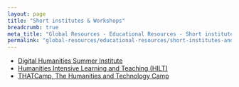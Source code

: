```yaml
---
layout: page
title: "Short institutes & Workshops"
breadcrumb: true
meta_title: "Global Resources - Educational Resources - Short institutes & Workshops"
permalink: "global-resources/educational-resources/short-institutes-and-workshops/"
---
```

 -  [Digital Humanities Summer Institute](http://www.dhsi.org/)
 -  [Humanities Intensive Learning and Teaching (HILT)](http://dhtraining.org/hilt/)
 -  [THATCamp, The Humanities and Technology Camp](http://thatcamp.org/)
